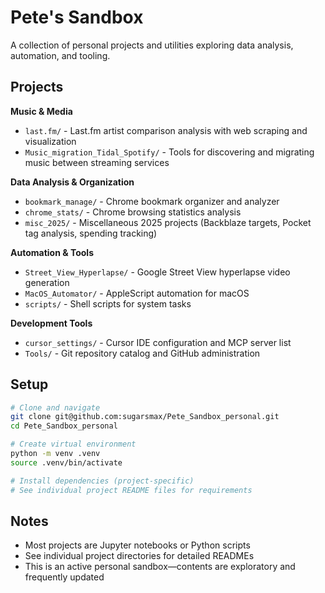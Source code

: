 # Pete's Sandbox

A collection of personal projects and utilities exploring data analysis, automation, and tooling.

## Projects

**Music & Media**
- `last.fm/` - Last.fm artist comparison analysis with web scraping and visualization
- `Music_migration_Tidal_Spotify/` - Tools for discovering and migrating music between streaming services

**Data Analysis & Organization**
- `bookmark_manage/` - Chrome bookmark organizer and analyzer
- `chrome_stats/` - Chrome browsing statistics analysis
- `misc_2025/` - Miscellaneous 2025 projects (Backblaze targets, Pocket tag analysis, spending tracking)

**Automation & Tools**
- `Street_View_Hyperlapse/` - Google Street View hyperlapse video generation
- `MacOS_Automator/` - AppleScript automation for macOS
- `scripts/` - Shell scripts for system tasks

**Development Tools**
- `cursor_settings/` - Cursor IDE configuration and MCP server list
- `Tools/` - Git repository catalog and GitHub administration

## Setup

```bash
# Clone and navigate
git clone git@github.com:sugarsmax/Pete_Sandbox_personal.git
cd Pete_Sandbox_personal

# Create virtual environment
python -m venv .venv
source .venv/bin/activate

# Install dependencies (project-specific)
# See individual project README files for requirements
```

## Notes

- Most projects are Jupyter notebooks or Python scripts
- See individual project directories for detailed READMEs
- This is an active personal sandbox—contents are exploratory and frequently updated
